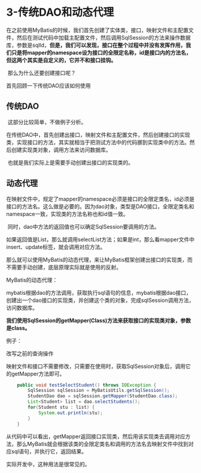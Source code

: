 # 3-传统DAO和动态代理

​		在之前使用MyBatis的时候，我们首先创建了实体类，接口，映射文件和主配置文件，然后在测试代码中加载主配置文件，然后调用SqlSession的方法来操作数据库，参数是sqlId，**但是，我们可以发现，接口在整个过程中并没有发挥作用，我们只是将mapper的namespace设为接口的全限定名称，id是接口内的方法名，但这两个其实是自定义的，它并不和接口挂钩。**

​		那么为什么还要创建接口呢？



首先回顾一下传统DAO应该如何使用

## 传统DAO

​		这部分比较简单，不做例子分析。

​		在传统DAO中，首先创建出接口，映射文件和主配置文件，然后创建接口的实现类，实现接口的方法，其实就相当于把测试方法中的代码挪到实现类中的方法。然后创建实现类对象，调用方法来访问数据库。

​		也就是我们实际上是需要手动创建出接口的实现类的。

## 动态代理

​		在映射文件中，规定了mapper的namespace必须是接口的全限定类名，id必须是接口的方法名。这么做是必要的。因为dao对象，类型是DAO接口，全限定类名和namespace一致，实现类的方法名称也和id值一致。

​		同时，dao中方法的返回值也可以确定SqlSession要调用的方法。

​			如果返回值是List，那么就调用selectList方法；如果是int，那么看mapper文件中insert、update标签，就会调用对应方法。

​		那么就可以使用MyBatis的动态代理，来让MyBatis框架创建出接口的实现类，而不需要手动创建，底层原理实际就是使用的反射。

MyBatis的动态代理：

​		mybatis根据dao的方法调用，获取执行sql语句的信息，mybatis根据dao接口，创建出一个dao接口的实现类，并创建这个类的对象，完成sqlSession调用方法，访问数据库。



​		**我们使用SqlSession的getMapper(Class)方法来获取接口的实现类对象，参数是class。**



例子：

改写之前的查询操作

映射文件和接口不需要修改，只需要在使用时，获取SqlSession对象后，调用它的getMapper方法即可。

```java
    public void testSelectStudent() throws IOException {
        SqlSession sqlSession = MyBatisUtils.getSqlSession();
        StudentDao dao = sqlSession.getMapper(StudentDao.class);
        List<Student> list = dao.selectStudents();
        for(Student stu : list) {
            System.out.println(stu);
        }
    }
```

从代码中可以看出，getMapper返回接口实现类，然后用该实现类去调用对应方法，那么MyBatis就会根据该类的全限定类名和调用的方法名去映射文件中找到对应sql语句，并执行它，返回结果。





实际开发中，这种用法是很常见的。
